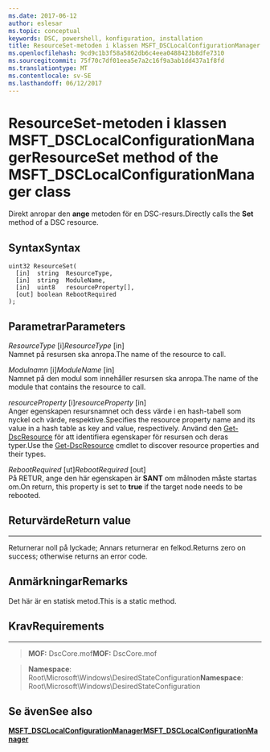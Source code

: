 ```yaml
---
ms.date: 2017-06-12
author: eslesar
ms.topic: conceptual
keywords: DSC, powershell, konfiguration, installation
title: ResourceSet-metoden i klassen MSFT_DSCLocalConfigurationManager
ms.openlocfilehash: 9cd9c1b3f58a5862db6c4eea0488423b8dfe7310
ms.sourcegitcommit: 75f70c7df01eea5e7a2c16f9a3ab1dd437a1f8fd
ms.translationtype: MT
ms.contentlocale: sv-SE
ms.lasthandoff: 06/12/2017
---
```

# <a name="resourceset-method-of-the-msftdsclocalconfigurationmanager-class"></a><span data-ttu-id="fb80c-103">ResourceSet-metoden i klassen MSFT_DSCLocalConfigurationManager</span><span class="sxs-lookup"><span data-stu-id="fb80c-103">ResourceSet method of the MSFT_DSCLocalConfigurationManager class</span></span>

<span data-ttu-id="fb80c-104">Direkt anropar den **ange** metoden för en DSC-resurs.</span><span class="sxs-lookup"><span data-stu-id="fb80c-104">Directly calls the **Set** method of a DSC resource.</span></span>

<a name="syntax"></a><span data-ttu-id="fb80c-105">Syntax</span><span class="sxs-lookup"><span data-stu-id="fb80c-105">Syntax</span></span>
------

```mof
uint32 ResourceSet(
  [in]  string  ResourceType,
  [in]  string  ModuleName,
  [in]  uint8   resourceProperty[],
  [out] boolean RebootRequired
);
```

<a name="parameters"></a><span data-ttu-id="fb80c-106">Parametrar</span><span class="sxs-lookup"><span data-stu-id="fb80c-106">Parameters</span></span>
----------

<span data-ttu-id="fb80c-107">*ResourceType* \[i\]</span><span class="sxs-lookup"><span data-stu-id="fb80c-107">*ResourceType* \[in\]</span></span>  
<span data-ttu-id="fb80c-108">Namnet på resursen ska anropa.</span><span class="sxs-lookup"><span data-stu-id="fb80c-108">The name of the resource to call.</span></span>

<span data-ttu-id="fb80c-109">*Modulnamn* \[i\]</span><span class="sxs-lookup"><span data-stu-id="fb80c-109">*ModuleName* \[in\]</span></span>  
<span data-ttu-id="fb80c-110">Namnet på den modul som innehåller resursen ska anropa.</span><span class="sxs-lookup"><span data-stu-id="fb80c-110">The name of the module that contains the resource to call.</span></span>

<span data-ttu-id="fb80c-111">*resourceProperty* \[i\]</span><span class="sxs-lookup"><span data-stu-id="fb80c-111">*resourceProperty* \[in\]</span></span>  
<span data-ttu-id="fb80c-112">Anger egenskapen resursnamnet och dess värde i en hash-tabell som nyckel och värde, respektive.</span><span class="sxs-lookup"><span data-stu-id="fb80c-112">Specifies the resource property name and its value in a hash table as key and value, respectively.</span></span> <span data-ttu-id="fb80c-113">Använd den [Get-DscResource](https://technet.microsoft.com/en-us/library/dn521625.aspx) för att identifiera egenskaper för resursen och deras typer.</span><span class="sxs-lookup"><span data-stu-id="fb80c-113">Use the [Get-DscResource](https://technet.microsoft.com/en-us/library/dn521625.aspx) cmdlet to discover resource properties and their types.</span></span>

<span data-ttu-id="fb80c-114">*RebootRequired* \[ut\]</span><span class="sxs-lookup"><span data-stu-id="fb80c-114">*RebootRequired* \[out\]</span></span>  
<span data-ttu-id="fb80c-115">På RETUR, ange den här egenskapen är **SANT** om målnoden måste startas om.</span><span class="sxs-lookup"><span data-stu-id="fb80c-115">On return, this property is set to **true** if the target node needs to be rebooted.</span></span>

## <a name="return-value"></a><span data-ttu-id="fb80c-116">Returvärde</span><span class="sxs-lookup"><span data-stu-id="fb80c-116">Return value</span></span>
------------

<span data-ttu-id="fb80c-117">Returnerar noll på lyckade; Annars returnerar en felkod.</span><span class="sxs-lookup"><span data-stu-id="fb80c-117">Returns zero on success; otherwise returns an error code.</span></span>

## <a name="remarks"></a><span data-ttu-id="fb80c-118">Anmärkningar</span><span class="sxs-lookup"><span data-stu-id="fb80c-118">Remarks</span></span>

<span data-ttu-id="fb80c-119">Det här är en statisk metod.</span><span class="sxs-lookup"><span data-stu-id="fb80c-119">This is a static method.</span></span>

## <a name="requirements"></a><span data-ttu-id="fb80c-120">Krav</span><span class="sxs-lookup"><span data-stu-id="fb80c-120">Requirements</span></span>
------------
><span data-ttu-id="fb80c-121">**MOF:** DscCore.mof</span><span class="sxs-lookup"><span data-stu-id="fb80c-121">**MOF:** DscCore.mof</span></span>

><span data-ttu-id="fb80c-122">**Namespace**: Root\Microsoft\Windows\DesiredStateConfiguration</span><span class="sxs-lookup"><span data-stu-id="fb80c-122">**Namespace**: Root\Microsoft\Windows\DesiredStateConfiguration</span></span>


## <a name="see-also"></a><span data-ttu-id="fb80c-123">Se även</span><span class="sxs-lookup"><span data-stu-id="fb80c-123">See also</span></span>


[<span data-ttu-id="fb80c-124">**MSFT_DSCLocalConfigurationManager**</span><span class="sxs-lookup"><span data-stu-id="fb80c-124">**MSFT_DSCLocalConfigurationManager**</span></span>](msft-dsclocalconfigurationmanager.md)

 

 



